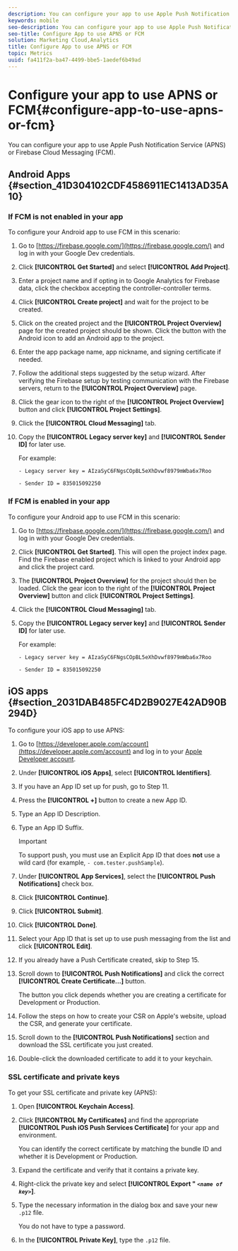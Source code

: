 ```yaml
---
description: You can configure your app to use Apple Push Notification Service (APNS) or Firebase Cloud Messaging (FCM).
keywords: mobile
seo-description: You can configure your app to use Apple Push Notification Service (APNS) or Firebase Cloud Messaging (FCM).
seo-title: Configure App to use APNS or FCM
solution: Marketing Cloud,Analytics
title: Configure App to use APNS or FCM
topic: Metrics
uuid: fa411f2a-ba47-4499-bbe5-1aedef6b49ad
---
```


# Configure your app to use APNS or FCM{#configure-app-to-use-apns-or-fcm}

You can configure your app to use Apple Push Notification Service (APNS) or Firebase Cloud Messaging (FCM).

## Android Apps {#section_41D304102CDF4586911EC1413AD35A10}

### If FCM is not enabled in your app

To configure your Android app to use FCM in this scenario:

1. Go to [https://firebase.google.com/](https://firebase.google.com/) and log in with your Google Dev credentials.

1. Click **[!UICONTROL Get Started]** and select **[!UICONTROL Add Project]**.

1. Enter a project name and if opting in to Google Analytics for Firebase data, click the checkbox accepting the controller-controller terms.

1. Click **[!UICONTROL Create project]** and wait for the project to be created.

1. Click on the created project and the **[!UICONTROL Project Overview]** page for the created project should be shown. Click the button with the Android icon to add an Android app to the project.

1. Enter the app package name, app nickname, and signing certificate if needed.

1. Follow the additional steps suggested by the setup wizard. After verifying the Firebase setup by testing communication with the Firebase servers, return to the **[!UICONTROL Project Overview]** page.

1. Click the gear icon to the right of the **[!UICONTROL Project Overview]** button and click **[!UICONTROL Project Settings]**.

1. Click the **[!UICONTROL Cloud Messaging]** tab. 

1. Copy the **[!UICONTROL Legacy server key]** and **[!UICONTROL Sender ID]** for later use.

   For example:

   ```
   - Legacy server key = AIzaSyC6FNgsCOpBL5eXhDvwf8979mWba6x7Roo
   ```

   ```
   - Sender ID = 835015092250
   ```

### If FCM is enabled in your app

To configure your Android app to use FCM in this scenario:

1. Go to [https://firebase.google.com/](https://firebase.google.com/) and log in with your Google Dev credentials.

1. Click **[!UICONTROL Get Started]**. This will open the project index page. Find the Firebase enabled project which is linked to your Android app and click the project card.

1. The **[!UICONTROL Project Overview]** for the project should then be loaded. Click the gear icon to the right of the **[!UICONTROL Project Overview]** button and click **[!UICONTROL Project Settings]**.

1. Click the **[!UICONTROL Cloud Messaging]** tab. 

1. Copy the **[!UICONTROL Legacy server key]** and **[!UICONTROL Sender ID]** for later use.

   For example:

   ```
   - Legacy server key = AIzaSyC6FNgsCOpBL5eXhDvwf8979mWba6x7Roo
   ```

   ```
   - Sender ID = 835015092250
   ```

### 

## iOS apps {#section_2031DAB485FC4D2B9027E42AD90B294D}

To configure your iOS app to use APNS:

1. Go to [https://developer.apple.com/account](https://developer.apple.com/account) and log in to your [Apple Developer account](https://developer.apple.com/account). 
1. Under **[!UICONTROL iOS Apps]**, select **[!UICONTROL Identifiers]**. 
1. If you have an App ID set up for push, go to Step 11. 
1. Press the **[!UICONTROL +]** button to create a new App ID. 
1. Type an App ID Description. 
1. Type an App ID Suffix.

   >[!IMPORTANT]
   >
   >To support push, you must use an Explicit App ID that does **not** use a wild card (for example, `- com.tester.pushSample`).

1. Under **[!UICONTROL App Services]**, select the **[!UICONTROL Push Notifications]** check box. 
1. Click **[!UICONTROL Continue]**. 
1. Click **[!UICONTROL Submit]**. 
1. Click **[!UICONTROL Done]**. 
1. Select your App ID that is set up to use push messaging from the list and click **[!UICONTROL Edit]**. 
1. If you already have a Push Certificate created, skip to Step 15. 
1. Scroll down to **[!UICONTROL Push Notifications]** and click the correct **[!UICONTROL Create Certificate...]** button.

   The button you click depends whether you are creating a certificate for Development or Production. 
1. Follow the steps on how to create your CSR on Apple's website, upload the CSR, and generate your certificate. 
1. Scroll down to the **[!UICONTROL Push Notifications]** section and download the SSL certificate you just created. 
1. Double-click the downloaded certificate to add it to your keychain.

### SSL certificate and private keys

To get your SSL certificate and private key (APNS):

1. Open **[!UICONTROL Keychain Access]**. 
1. Click **[!UICONTROL My Certificates]** and find the appropriate **[!UICONTROL Push iOS Push Services Certificate]** for your app and environment.

   You can identify the correct certificate by matching the bundle ID and whether it is Development or Production. 

1. Expand the certificate and verify that it contains a private key. 
1. Right-click the private key and select **[!UICONTROL  Export " *`<name of key>`*]**. 
1. Type the necessary information in the dialog box and save your new `.p12` file.

   You do not have to type a password. 

1. In the **[!UICONTROL Private Key]**, type the `.p12` file.

